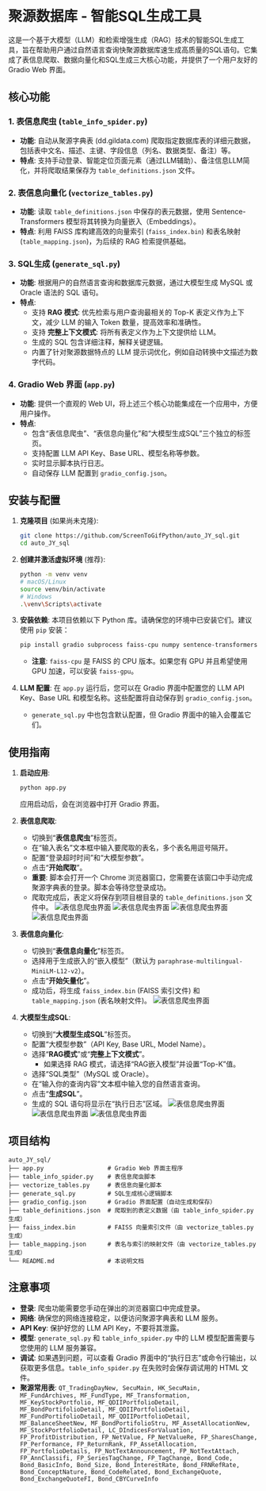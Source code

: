 # 聚源数据库 - 智能SQL生成工具

这是一个基于大模型（LLM）和检索增强生成（RAG）技术的智能SQL生成工具，旨在帮助用户通过自然语言查询快聚源数据库速生成高质量的SQL语句。它集成了表信息爬取、数据向量化和SQL生成三大核心功能，并提供了一个用户友好的 Gradio Web 界面。

## 核心功能

### 1. 表信息爬虫 (`table_info_spider.py`)

*   **功能**: 自动从聚源字典表 (dd.gildata.com) 爬取指定数据库表的详细元数据，包括表中文名、描述、主键、字段信息（列名、数据类型、备注）等。
*   **特点**: 支持手动登录、智能定位页面元素（通过LLM辅助）、备注信息LLM简化，并将爬取结果保存为 `table_definitions.json` 文件。

### 2. 表信息向量化 (`vectorize_tables.py`)

*   **功能**: 读取 `table_definitions.json` 中保存的表元数据，使用 Sentence-Transformers 模型将其转换为向量嵌入（Embeddings）。
*   **特点**: 利用 FAISS 库构建高效的向量索引 (`faiss_index.bin`) 和表名映射 (`table_mapping.json`)，为后续的 RAG 检索提供基础。

### 3. SQL生成 (`generate_sql.py`)

*   **功能**: 根据用户的自然语言查询和数据库元数据，通过大模型生成 MySQL 或 Oracle 语法的 SQL 语句。
*   **特点**: 
    *   支持 **RAG 模式**: 优先检索与用户查询最相关的 Top-K 表定义作为上下文，减少 LLM 的输入 Token 数量，提高效率和准确性。
    *   支持 **完整上下文模式**: 将所有表定义作为上下文提供给 LLM。
    *   生成的 SQL 包含详细注释，解释关键逻辑。
    *   内置了针对聚源数据特点的 LLM 提示词优化，例如自动转换中文描述为数字代码。

### 4. Gradio Web 界面 (`app.py`)

*   **功能**: 提供一个直观的 Web UI，将上述三个核心功能集成在一个应用中，方便用户操作。
*   **特点**: 
    *   包含“表信息爬虫”、“表信息向量化”和“大模型生成SQL”三个独立的标签页。
    *   支持配置 LLM API Key、Base URL、模型名称等参数。
    *   实时显示脚本执行日志。
    *   自动保存 LLM 配置到 `gradio_config.json`。

## 安装与配置

1.  **克隆项目** (如果尚未克隆):
    ```bash
    git clone https://github.com/ScreenToGifPython/auto_JY_sql.git
    cd auto_JY_sql
    ```

2.  **创建并激活虚拟环境** (推荐):
    ```bash
    python -m venv venv
    # macOS/Linux
    source venv/bin/activate
    # Windows
    .\venv\Scripts\activate
    ```

3.  **安装依赖**: 
    本项目依赖以下 Python 库。请确保您的环境中已安装它们。建议使用 `pip` 安装：
    ```bash
    pip install gradio subprocess faiss-cpu numpy sentence-transformers openai httpx selenium beautifulsoup4 webdriver-manager pandas
    ```
    *   **注意**: `faiss-cpu` 是 FAISS 的 CPU 版本。如果您有 GPU 并且希望使用 GPU 加速，可以安装 `faiss-gpu`。

4.  **LLM 配置**: 
    在 `app.py` 运行后，您可以在 Gradio 界面中配置您的 LLM API Key、Base URL 和模型名称。这些配置将自动保存到 `gradio_config.json`。
    *   `generate_sql.py` 中也包含默认配置，但 Gradio 界面中的输入会覆盖它们。

## 使用指南

1.  **启动应用**: 
    ```bash
    python app.py
    ```
    应用启动后，会在浏览器中打开 Gradio 界面。

2.  **表信息爬取**: 
    *   切换到“**表信息爬虫**”标签页。
    *   在“输入表名”文本框中输入要爬取的表名，多个表名用逗号隔开。
    *   配置“登录超时时间”和“大模型参数”。
    *   点击“**开始爬取**”。
    *   **重要**: 脚本会打开一个 Chrome 浏览器窗口，您需要在该窗口中手动完成聚源字典表的登录。脚本会等待您登录成功。
    *   爬取完成后，表定义将保存到项目根目录的 `table_definitions.json` 文件中。
    ![表信息爬虫界面](pics/table_info_spider.png)
    ![表信息爬虫界面](pics/jy_login.png)
    ![表信息爬虫界面](pics/spider_log_detail.png)
    ![表信息爬虫界面](pics/table_json.png)

3.  **表信息向量化**: 
    *   切换到“**表信息向量化**”标签页。
    *   选择用于生成嵌入的“嵌入模型”（默认为 `paraphrase-multilingual-MiniLM-L12-v2`）。
    *   点击“**开始矢量化**”。
    *   成功后，将生成 `faiss_index.bin` (FAISS 索引文件) 和 `table_mapping.json` (表名映射文件)。
    ![表信息爬虫界面](pics/vic_json.png)

4.  **大模型生成SQL**: 
    *   切换到“**大模型生成SQL**”标签页。
    *   配置“大模型参数”（API Key, Base URL, Model Name）。
    *   选择“**RAG模式**”或“**完整上下文模式**”。
        *   如果选择 RAG 模式，请选择“RAG嵌入模型”并设置“Top-K”值。
    *   选择“SQL类型”（MySQL 或 Oracle）。
    *   在“输入你的查询内容”文本框中输入您的自然语言查询。
    *   点击“**生成SQL**”。
    *   生成的 SQL 语句将显示在“执行日志”区域。
    ![表信息爬虫界面](pics/full_sql.png)
    ![表信息爬虫界面](pics/rag_sql.png)
    ![表信息爬虫界面](pics/sql_select_check.png)

## 项目结构

```
auto_JY_sql/
├── app.py                  # Gradio Web 界面主程序
├── table_info_spider.py    # 表信息爬虫脚本
├── vectorize_tables.py     # 表信息向量化脚本
├── generate_sql.py         # SQL生成核心逻辑脚本
├── gradio_config.json      # Gradio 界面配置（自动生成和保存）
├── table_definitions.json  # 爬取到的表定义数据（由 table_info_spider.py 生成）
├── faiss_index.bin         # FAISS 向量索引文件（由 vectorize_tables.py 生成）
├── table_mapping.json      # 表名与索引的映射文件（由 vectorize_tables.py 生成）
└── README.md               # 本说明文档
```

## 注意事项

*   **登录**: 爬虫功能需要您手动在弹出的浏览器窗口中完成登录。
*   **网络**: 确保您的网络连接稳定，以便访问聚源字典表和 LLM 服务。
*   **API Key**: 保护好您的 LLM API Key，不要将其泄露。
*   **模型**: `generate_sql.py` 和 `table_info_spider.py` 中的 LLM 模型配置需要与您使用的 LLM 服务兼容。
*   **调试**: 如果遇到问题，可以查看 Gradio 界面中的“执行日志”或命令行输出，以获取更多信息。`table_info_spider.py` 在失败时会保存调试用的 HTML 文件。
*   **聚源常用表**: `QT_TradingDayNew, SecuMain, HK_SecuMain, MF_FundArchives, MF_FundType, MF_Transformation, MF_KeyStockPortfolio, MF_QDIIPortfolioDetail, MF_BondPortifolioDetail, MF_QDIIPortfolioDetail, MF_FundPortifolioDetail, MF_QDIIPortfolioDetail, MF_BalanceSheetNew, MF_BondPortifolioStru, MF_AssetAllocationNew, MF_StockPortfolioDetail, LC_DIndicesForValuation, FP_ProfitDistribution, FP_NetValue, FP_NetValueRe, FP_SharesChange, FP_Performance, FP_ReturnRank, FP_AssetAllocation, FP_PortfolioDetails, FP_NotTextAnnouncement, FP_NotTextAttach, FP_AnnClassifi, FP_SeriesTagChange, FP_TagChange, Bond_Code, Bond_BasicInfo, Bond_Size, Bond_InterestRate, Bond_FRNRefRate, Bond_ConceptNature, Bond_CodeRelated, Bond_ExchangeQuote, Bond_ExchangeQuoteFI, Bond_CBYCurveInfo` 
